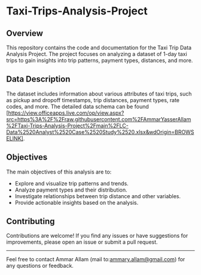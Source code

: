 # Taxi-Trips-Analysis-Project

## Overview

This repository contains the code and documentation for the Taxi Trip Data Analysis Project. 
The project focuses on analyzing a dataset of 1-day taxi trips to gain insights into trip patterns, payment types, distances, and more.


## Data Description

The dataset includes information about various attributes of taxi trips, such as pickup and dropoff timestamps, trip distances, payment types, rate codes, and more. The detailed data schema can be found [https://view.officeapps.live.com/op/view.aspx?src=https%3A%2F%2Fraw.githubusercontent.com%2FAmmarYasserAllam%2FTaxi-Trips-Analysis-Project%2Fmain%2FLC-Data%2520Analyst%2520Case%2520Study%2520.xlsx&wdOrigin=BROWSELINK].

## Objectives

The main objectives of this analysis are to:
- Explore and visualize trip patterns and trends.
- Analyze payment types and their distribution.
- Investigate relationships between trip distance and other variables.
- Provide actionable insights based on the analysis.


## Contributing

Contributions are welcome! If you find any issues or have suggestions for improvements, please open an issue or submit a pull request.

---

Feel free to contact Ammar Allam (mail to:ammary.allam@gmail.com) for any questions or feedback.


